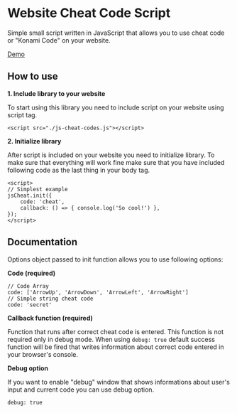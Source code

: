# Website Cheat Code Script
Simple small script written in JavaScript that allows you to use cheat code or "Konami Code" on your website.

[Demo](https://geril.github.io/js-cheat-codes/demo/)

## How to use
**1. Include library to your website**

To start using this library you need to include script on your website using script tag.
```
<script src="./js-cheat-codes.js"></script>
```
**2. Initialize library**

After script is included on your website you need to initialize library. To make sure that everything will work fine make sure that you have included following code as the last thing in your body tag. 
```
<script>
// Simplest example
jsCheat.init({
    code: 'cheat',
    callback: () => { console.log('So cool!') },
});
</script>
```

## Documentation
Options object passed to init function allows you to use following options:

**Code (required)**
```
// Code Array
code: ['ArrowUp', 'ArrowDown', 'ArrowLeft', 'ArrowRight']
// Simple string cheat code
code: 'secret'
```

**Callback function (required)**

Function that runs after correct cheat code is entered. This function is not required only in debug mode. When using `debug: true` default success function will be fired that writes information about correct code entered in your browser's console.

**Debug option**

If you want to enable "debug" window that shows informations about user's input and current code you can use debug option.
```
debug: true
```
